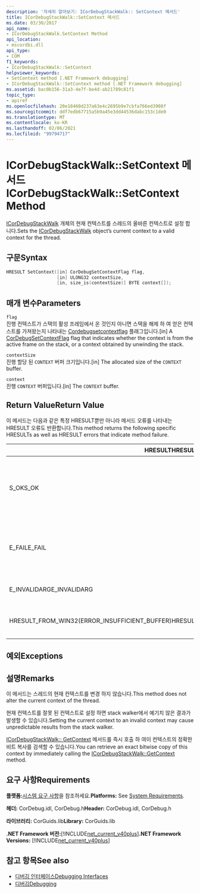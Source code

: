 ```yaml
---
description: '자세히 알아보기: ICorDebugStackWalk:: SetContext 메서드'
title: ICorDebugStackWalk::SetContext 메서드
ms.date: 03/30/2017
api_name:
- ICorDebugStackWalk.SetContext Method
api_location:
- mscordbi.dll
api_type:
- COM
f1_keywords:
- ICorDebugStackWalk::SetContext
helpviewer_keywords:
- SetContext method [.NET Framework debugging]
- ICorDebugStackWalk::SetContext method [.NET Framework debugging]
ms.assetid: bac0b156-31a3-4e7f-be4d-ab21789c81f1
topic_type:
- apiref
ms.openlocfilehash: 20e18460d237a63e4c2695b9e7cbfa766ed3908f
ms.sourcegitcommit: ddf7edb67715a5b9a45e3dd44536dabc153c1de0
ms.translationtype: MT
ms.contentlocale: ko-KR
ms.lasthandoff: 02/06/2021
ms.locfileid: "99794717"
---
```

# <a name="icordebugstackwalksetcontext-method"></a><span data-ttu-id="9da32-103">ICorDebugStackWalk::SetContext 메서드</span><span class="sxs-lookup"><span data-stu-id="9da32-103">ICorDebugStackWalk::SetContext Method</span></span>

<span data-ttu-id="9da32-104">[ICorDebugStackWalk](icordebugstackwalk-interface.md) 개체의 현재 컨텍스트를 스레드의 올바른 컨텍스트로 설정 합니다.</span><span class="sxs-lookup"><span data-stu-id="9da32-104">Sets the [ICorDebugStackWalk](icordebugstackwalk-interface.md) object’s current context to a valid context for the thread.</span></span>  
  
## <a name="syntax"></a><span data-ttu-id="9da32-105">구문</span><span class="sxs-lookup"><span data-stu-id="9da32-105">Syntax</span></span>  
  
```cpp  
HRESULT SetContext([in] CorDebugSetContextFlag flag,  
                   [in] ULONG32 contextSize,  
                   [in, size_is(contextSize)] BYTE context[]);  
```  
  
## <a name="parameters"></a><span data-ttu-id="9da32-106">매개 변수</span><span class="sxs-lookup"><span data-stu-id="9da32-106">Parameters</span></span>  

 `flag`  
 <span data-ttu-id="9da32-107">진행 컨텍스트가 스택의 활성 프레임에서 온 것인지 아니면 스택을 해제 하 여 얻은 컨텍스트를 가져왔는지 나타내는 [Cordebugsetcontextflag](cordebugsetcontextflag-enumeration.md) 플래그입니다.</span><span class="sxs-lookup"><span data-stu-id="9da32-107">[in] A [CorDebugSetContextFlag](cordebugsetcontextflag-enumeration.md) flag that indicates whether the context is from the active frame on the stack, or a context obtained by unwinding the stack.</span></span>  
  
 `contextSize`  
 <span data-ttu-id="9da32-108">진행 할당 된 `CONTEXT` 버퍼 크기입니다.</span><span class="sxs-lookup"><span data-stu-id="9da32-108">[in] The allocated size of the `CONTEXT` buffer.</span></span>  
  
 `context`  
 <span data-ttu-id="9da32-109">진행 `CONTEXT` 버퍼입니다.</span><span class="sxs-lookup"><span data-stu-id="9da32-109">[in] The `CONTEXT` buffer.</span></span>  
  
## <a name="return-value"></a><span data-ttu-id="9da32-110">Return Value</span><span class="sxs-lookup"><span data-stu-id="9da32-110">Return Value</span></span>  

 <span data-ttu-id="9da32-111">이 메서드는 다음과 같은 특정 HRESULT뿐만 아니라 메서드 오류를 나타내는 HRESULT 오류도 반환합니다.</span><span class="sxs-lookup"><span data-stu-id="9da32-111">This method returns the following specific HRESULTs as well as HRESULT errors that indicate method failure.</span></span>  
  
|<span data-ttu-id="9da32-112">HRESULT</span><span class="sxs-lookup"><span data-stu-id="9da32-112">HRESULT</span></span>|<span data-ttu-id="9da32-113">설명</span><span class="sxs-lookup"><span data-stu-id="9da32-113">Description</span></span>|  
|-------------|-----------------|  
|<span data-ttu-id="9da32-114">S_OK</span><span class="sxs-lookup"><span data-stu-id="9da32-114">S_OK</span></span>|<span data-ttu-id="9da32-115">`ICorDebugStackWalk`개체의 컨텍스트가 성공적으로 설정 되었습니다.</span><span class="sxs-lookup"><span data-stu-id="9da32-115">The `ICorDebugStackWalk` object's context was successfully set.</span></span>|  
|<span data-ttu-id="9da32-116">E_FAIL</span><span class="sxs-lookup"><span data-stu-id="9da32-116">E_FAIL</span></span>|<span data-ttu-id="9da32-117">`ICorDebugStackWalk`개체의 컨텍스트가 설정 되지 않았습니다.</span><span class="sxs-lookup"><span data-stu-id="9da32-117">The `ICorDebugStackWalk` object's context was not set.</span></span>|  
|<span data-ttu-id="9da32-118">E_INVALIDARG</span><span class="sxs-lookup"><span data-stu-id="9da32-118">E_INVALIDARG</span></span>|<span data-ttu-id="9da32-119">컨텍스트가 null인 경우</span><span class="sxs-lookup"><span data-stu-id="9da32-119">The context is null.</span></span>|  
|<span data-ttu-id="9da32-120">HRESULT_FROM_WIN32(ERROR_INSUFFICIENT_BUFFER)</span><span class="sxs-lookup"><span data-stu-id="9da32-120">HRESULT_FROM_WIN32(ERROR_INSUFFICIENT_BUFFER)</span></span>|<span data-ttu-id="9da32-121">컨텍스트 버퍼가 너무 작습니다.</span><span class="sxs-lookup"><span data-stu-id="9da32-121">The context buffer is too small.</span></span>|  
  
## <a name="exceptions"></a><span data-ttu-id="9da32-122">예외</span><span class="sxs-lookup"><span data-stu-id="9da32-122">Exceptions</span></span>  
  
## <a name="remarks"></a><span data-ttu-id="9da32-123">설명</span><span class="sxs-lookup"><span data-stu-id="9da32-123">Remarks</span></span>  

 <span data-ttu-id="9da32-124">이 메서드는 스레드의 현재 컨텍스트를 변경 하지 않습니다.</span><span class="sxs-lookup"><span data-stu-id="9da32-124">This method does not alter the current context of the thread.</span></span>  
  
 <span data-ttu-id="9da32-125">현재 컨텍스트를 잘못 된 컨텍스트로 설정 하면 stack walker에서 예기치 않은 결과가 발생할 수 있습니다.</span><span class="sxs-lookup"><span data-stu-id="9da32-125">Setting the current context to an invalid context may cause unpredictable results from the stack walker.</span></span>  
  
 <span data-ttu-id="9da32-126">[ICorDebugStackWalk:: GetContext](icordebugstackwalk-getcontext-method.md) 메서드를 즉시 호출 하 여이 컨텍스트의 정확한 비트 복사를 검색할 수 있습니다.</span><span class="sxs-lookup"><span data-stu-id="9da32-126">You can retrieve an exact bitwise copy of this context by immediately calling the [ICorDebugStackWalk::GetContext](icordebugstackwalk-getcontext-method.md) method.</span></span>  
  
## <a name="requirements"></a><span data-ttu-id="9da32-127">요구 사항</span><span class="sxs-lookup"><span data-stu-id="9da32-127">Requirements</span></span>  

 <span data-ttu-id="9da32-128">**플랫폼:**[시스템 요구 사항](../../get-started/system-requirements.md)을 참조하세요.</span><span class="sxs-lookup"><span data-stu-id="9da32-128">**Platforms:** See [System Requirements](../../get-started/system-requirements.md).</span></span>  
  
 <span data-ttu-id="9da32-129">**헤더:** CorDebug.idl, CorDebug.h</span><span class="sxs-lookup"><span data-stu-id="9da32-129">**Header:** CorDebug.idl, CorDebug.h</span></span>  
  
 <span data-ttu-id="9da32-130">**라이브러리:** CorGuids.lib</span><span class="sxs-lookup"><span data-stu-id="9da32-130">**Library:** CorGuids.lib</span></span>  
  
 <span data-ttu-id="9da32-131">**.NET Framework 버전:**[!INCLUDE[net_current_v40plus](../../../../includes/net-current-v40plus-md.md)]</span><span class="sxs-lookup"><span data-stu-id="9da32-131">**.NET Framework Versions:** [!INCLUDE[net_current_v40plus](../../../../includes/net-current-v40plus-md.md)]</span></span>  
  
## <a name="see-also"></a><span data-ttu-id="9da32-132">참고 항목</span><span class="sxs-lookup"><span data-stu-id="9da32-132">See also</span></span>

- [<span data-ttu-id="9da32-133">디버깅 인터페이스</span><span class="sxs-lookup"><span data-stu-id="9da32-133">Debugging Interfaces</span></span>](debugging-interfaces.md)
- [<span data-ttu-id="9da32-134">디버깅</span><span class="sxs-lookup"><span data-stu-id="9da32-134">Debugging</span></span>](index.md)
